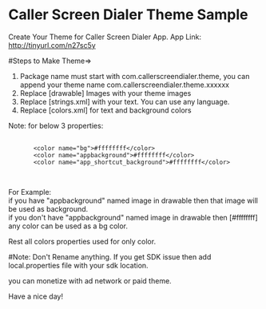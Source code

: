 # Caller Screen Dialer Theme Sample

Create Your Theme for Caller Screen Dialer App.
App Link: http://tinyurl.com/n27sc5y

#Steps to Make Theme=>

1. Package name must start with com.callerscreendialer.theme, you can append your theme name com.callerscreendialer.theme.xxxxxx
2. Replace [drawable] Images with your theme images
3. Replace [strings.xml] with your text. You can use any language.
4. Replace [colors.xml] for text and background colors

Note:
   for below 3 properties:
   <pre>
   <code>
       &lt;color name="bg"&gt;#ffffffff&lt;/color&gt;
       &lt;color name="appbackground"&gt;#ffffffff&lt;/color&gt;
       &lt;color name="app_shortcut_background"&gt;#ffffffff&lt;/color&gt;
   </code>
   </pre>
   For Example:<br/>
   if you have "appbackground" named image in drawable then that image will be used as background.<br/>
   if you don't have "appbackground" named image in drawable then [#ffffffff] any color can be used as a bg color.<br/>

   Rest all colors properties used for only color.

#Note: Don't Rename anything.
If you get SDK issue then add local.properties file with your sdk location.

you can monetize with ad network or paid theme.

Have a nice day!